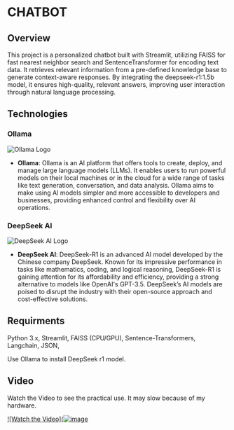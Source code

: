 # CHATBOT

## Overview

This project is a personalized chatbot built with Streamlit, utilizing FAISS for fast nearest neighbor search and SentenceTransformer for encoding text data. It retrieves relevant information from a pre-defined knowledge base to generate context-aware responses. By integrating the deepseek-r1:1.5b model, it ensures high-quality, relevant answers, improving user interaction through natural language processing.

## Technologies

### Ollama 

![Ollama Logo](https://www.linuxtricks.fr/upload/ollama-logo.png)

- **Ollama**: Ollama is an AI platform that offers tools to create, deploy, and manage large language models (LLMs). It enables users to run powerful models on their local machines or in the cloud for a wide range of tasks like text generation, conversation, and data analysis. Ollama aims to make using AI models simpler and more accessible to developers and businesses, providing enhanced control and flexibility over AI operations.

### DeepSeek AI 

![DeepSeek AI Logo](https://harunmudak.com/wp-content/uploads/2025/01/DeepSeek-Logo-1160x653.jpg)

- **DeepSeek AI**: DeepSeek-R1 is an advanced AI model developed by the Chinese company DeepSeek. Known for its impressive performance in tasks like mathematics, coding, and logical reasoning, DeepSeek-R1 is gaining attention for its affordability and efficiency, providing a strong alternative to models like OpenAI's GPT-3.5. DeepSeek’s AI models are poised to disrupt the industry with their open-source approach and cost-effective solutions.

## Requirments

Python 3.x,
Streamlit,
FAISS (CPU/GPU),
Sentence-Transformers,
Langchain,
JSON,

Use Ollama to install DeepSeek r1 model.

## Video

Watch the Video to see the practical use. It may slow because of my hardware.

[![Watch the Video](![image](https://github.com/user-attachments/assets/ac075c86-08b3-467d-999e-790b91209bd4)](https://youtu.be/MVhq__CLpJE)

